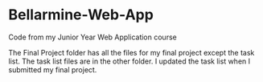 # Bellarmine-Web-App
Code from my Junior Year Web Application course

The Final Project folder has all the files for my final project except the task list. The task list files are in the other folder. I updated the task list when I submitted my final project.
